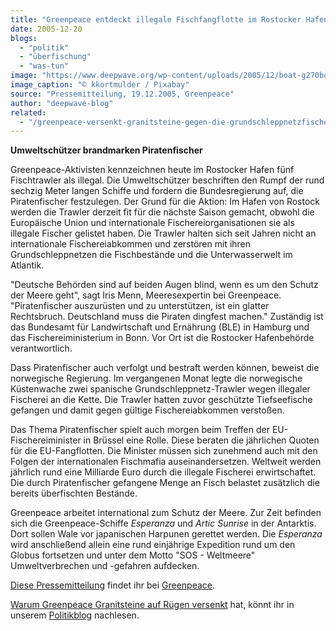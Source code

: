 ```yaml
---
title: "Greenpeace entdeckt illegale Fischfangflotte im Rostocker Hafen"
date: 2005-12-20
blogs: 
  - "politik"
  - "überfischung"
  - "was-tun"
image: "https://www.deepwave.org/wp-content/uploads/2005/12/boat-g270bd74c6_1920.jpg"
image_caption: "© kkortmulder / Pixabay"
source: "Pressemitteilung, 19.12.2005, Greenpeace"
author: "deepwave-blog"
related: 
  - "/greenpeace-versenkt-granitsteine-gegen-die-grundschleppnetzfischerei-vor-ruegen/"
---
```


**Umweltschützer brandmarken Piratenfischer**

Greenpeace-Aktivisten kennzeichnen heute im Rostocker Hafen fünf Fischtrawler als illegal. Die Umweltschützer beschriften den Rumpf der rund sechzig Meter langen Schiffe und fordern die Bundesregierung auf, die Piratenfischer festzulegen. Der Grund für die Aktion: Im Hafen von Rostock werden die Trawler derzeit fit für die nächste Saison gemacht, obwohl die Europäische Union und internationale Fischereiorganisationen sie als illegale Fischer gelistet haben. Die Trawler halten sich seit Jahren nicht an internationale Fischereiabkommen und zerstören mit ihren Grundschleppnetzen die Fischbestände und die Unterwasserwelt im Atlantik.

"Deutsche Behörden sind auf beiden Augen blind, wenn es um den Schutz der Meere geht", sagt Iris Menn, Meeresexpertin bei Greenpeace. "Piratenfischer auszurüsten und zu unterstützen, ist ein glatter Rechtsbruch. Deutschland muss die Piraten dingfest machen." Zuständig ist das Bundesamt für Landwirtschaft und Ernährung (BLE) in Hamburg und das Fischereiministerium in Bonn. Vor Ort ist die Rostocker Hafenbehörde verantwortlich.

Dass Piratenfischer auch verfolgt und bestraft werden können, beweist die norwegische Regierung. Im vergangenen Monat legte die norwegische Küstenwache zwei spanische Grundschleppnetz-Trawler wegen illegaler Fischerei an die Kette. Die Trawler hatten zuvor geschützte Tiefseefische gefangen und damit gegen gültige Fischereiabkommen verstoßen.

Das Thema Piratenfischer spielt auch morgen beim Treffen der EU-Fischereiminister in Brüssel eine Rolle. Diese beraten die jährlichen Quoten für die EU-Fangflotten. Die Minister müssen sich zunehmend auch mit den Folgen der internationalen Fischmafia auseinandersetzen. Weltweit werden jährlich rund eine Milliarde Euro durch die illegale Fischerei erwirtschaftet. Die durch Piratenfischer gefangene Menge an Fisch belastet zusätzlich die bereits überfischten Bestände.

Greenpeace arbeitet international zum Schutz der Meere. Zur Zeit befinden sich die Greenpeace-Schiffe _Esperanza_ und _Artic Sunrise_ in der Antarktis. Dort sollen Wale vor japanischen Harpunen gerettet werden. Die _Esperanza_ wird anschließend allein eine rund einjährige Expedition rund um den Globus fortsetzen und unter dem Motto "SOS - Weltmeere" Umweltverbrechen und -gefahren aufdecken.

[Diese Pressemitteilung](https://presseportal.greenpeace.de/207259-greenpeace-entdeckt-illegale-fischfangflotte) findet ihr bei [Greenpeace](https://www.greenpeace.de).

[Warum Greenpeace Granitsteine auf Rügen versenkt](https://www.deepwave.org/greenpeace-versenkt-granitsteine-gegen-die-grundschleppnetzfischerei-vor-ruegen/) hat, könnt ihr in unserem [Politikblog](https://www.deepwave.org/blogs/politik/) nachlesen.

